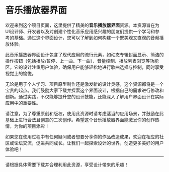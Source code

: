 # 音乐播放器界面

欢迎来到这个项目页面，这里提供了精美的**音乐播放器界面**资源。本资源旨在为UI设计师、开发者以及对创建个性化音乐应用感兴趣的朋友们提供一个学习和参考的基础。通过这个界面设计，您可以了解到如何构建一个既美观又直观的音频播放体验。

此音乐播放器界面设计包含了现代应用的流行元素，如动态专辑封面显示、简洁的操作按钮（包括播放/暂停、上一曲、下一曲）、音量控制、播放列表浏览等功能区。它的设计注重用户体验，确保用户能够轻松地进行歌曲选择与控制，同时享受视觉上的愉悦。

无论是用于个人学习、项目原型制作还是激发新的设计灵感，这个资源都将是一个宝贵的起点。我们鼓励大家下载并探索这个界面设计，根据自己的需求进行修改和创新。通过实践，不仅能够提升您的设计技能，还能深入了解用户界面设计在实际应用中的重要性。

请注意，为了尊重原创和版权，使用此资源时请考虑适当的应用场景，并鼓励在此基础上进行合法且创意的二次创作。希望这个音乐播放器界面能激发你的创作热情，为你的项目添彩！

如果您在使用过程中有任何疑问或者想要分享你的作品改造成果，欢迎在相应的社区或论坛交流，促进共同成长。让我们一起探索设计的世界，创造更多美好的用户体验吧！

---

请根据具体需要下载并合理利用此资源，享受设计带来的乐趣！